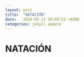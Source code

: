 ```yaml
---
layout: post
title:  "NATACIÓN"
date:   2020-05-13 20:09:23 +0200
categories: jekyll update
---
```


# NATACIÓN
